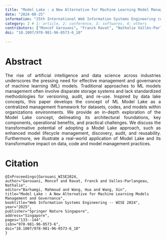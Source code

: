 ```yaml
---
title: "Model Lake : a New Alternative for Machine Learning Model Management and Governance"
date: "2024-08-25"
information: "25th International Web Information Systems Engineering conference (WISE 2024)"
category: 2 # 1: article, 2: conference, 3: softwares, 4: others
contributors: ["Moncef Garouani", "Franck Ravat", "Nathalie Vallès-Parlangeau"]
doi: "10.1007/978-981-96-0573-6_10"
 
---
```


# Abstract
<p style='text-align: justify;'>
The rise of artificial intelligence and data science across industries underscores the pressing need for effective management and governance of machine learning (ML) models. Traditional approaches to ML models management often involve disparate storage systems and lack standardized methodologies for versioning, audit, and re-use. Inspired by data lake concepts, this paper develops the concept of ML Model Lake as a centralized management framework for datasets, codes, and models within organizations environments. We provide an in-depth exploration of the Model Lake concept, delineating its architectural foundations, key components, operational benefits, and practical challenges. We discuss the transformative potential of adopting a Model Lake approach, such as enhanced model lifecycle management, discovery, audit, and reusability. Furthermore, we illustrate a real-world application of Model Lake and its transformative impact on data, code and model management practices.</p>
 
 
# Citation

```
@InProceedings{Garouani_WISE2024,
author="Garouani, Moncef and Ravat, Franck and Valles-Parlangeau, Nathalie",
editor="Barhamgi, Mahmoud and Wang, Hua and Wang, Xin",
title="Model Lake : A New Alternative for Machine Learning Models Management and Governance",
booktitle="Web Information Systems Engineering -- WISE 2024",
year="2025",
publisher="Springer Nature Singapore",
address="Singapore",
pages="133--144",
isbn="978-981-96-0573-6",
doi="10.1007/978-981-96-0573-6_10"
}
```
